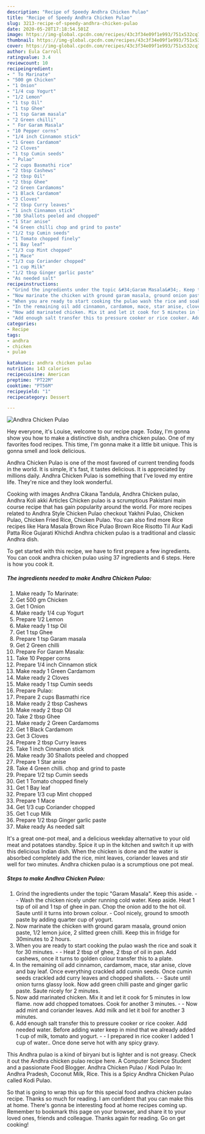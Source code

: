 ```yaml
---
description: "Recipe of Speedy Andhra Chicken Pulao"
title: "Recipe of Speedy Andhra Chicken Pulao"
slug: 3213-recipe-of-speedy-andhra-chicken-pulao
date: 2020-05-28T17:18:54.501Z
image: https://img-global.cpcdn.com/recipes/43c3f34e09f1e993/751x532cq70/andhra-chicken-pulao-recipe-main-photo.jpg
thumbnail: https://img-global.cpcdn.com/recipes/43c3f34e09f1e993/751x532cq70/andhra-chicken-pulao-recipe-main-photo.jpg
cover: https://img-global.cpcdn.com/recipes/43c3f34e09f1e993/751x532cq70/andhra-chicken-pulao-recipe-main-photo.jpg
author: Eula Carroll
ratingvalue: 3.4
reviewcount: 10
recipeingredient:
- " To Marinate"
- "500 gm Chicken"
- "1 Onion"
- "1/4 cup Yogurt"
- "1/2 Lemon"
- "1 tsp Oil"
- "1 tsp Ghee"
- "1 tsp Garam masala"
- "2 Green chilli"
- " For Garam Masala"
- "10 Pepper corns"
- "1/4 inch Cinnamon stick"
- "1 Green Cardamom"
- "2 Cloves"
- "1 tsp Cumin seeds"
- " Pulao"
- "2 cups Basmathi rice"
- "2 tbsp Cashews"
- "2 tbsp Oil"
- "2 tbsp Ghee"
- "2 Green Cardamoms"
- "1 Black Cardamom"
- "3 Cloves"
- "2 tbsp Curry leaves"
- "1 inch Cinnamon stick"
- "30 Shallots peeled and chopped"
- "1 Star anise"
- "4 Green chilli chop and grind to paste"
- "1/2 tsp Cumin seeds"
- "1 Tomato chopped finely"
- "1 Bay leaf"
- "1/3 cup Mint chopped"
- "1 Mace"
- "1/3 cup Coriander chopped"
- "1 cup Milk"
- "1/2 tbsp Ginger garlic paste"
- "As needed salt"
recipeinstructions:
- "Grind the ingredients under the topic &#34;Garam Masala&#34;. Keep this aside.  Wash the chicken nicely under running cold water. Keep aside. Heat 1 tsp of oil and 1 tsp of ghee in pan. Chop the onion add to the hot oil. Saute until it turns into brown colour. Cool nicely, ground to smooth paste by adding quarter cup of yogurt."
- "Now marinate the chicken with ground garam masala, ground onion paste, 1/2 lemon juice, 2 slitted green chilli. Keep this in fridge for 30minutes to 2 hours."
- "When you are ready to start cooking the pulao wash the rice and soak it for 30 minutes.  Heat 2 tbsp of ghee, 2 tbsp of oil in pan. Add cashews, once it turns to golden colour transfer this to a plate."
- "In the remaining oil add cinnamon, cardamom, mace, star anise, clove and bay leaf. Once everything crackled add cumin seeds. Once cumin seeds crackled add curry leaves and chopped shallots.  Saute until onion turns glassy look. Now add green chilli paste and ginger garlic paste. Saute nicely for 2 minutes."
- "Now add marinated chicken. Mix it and let it cook for 5 minutes in low flame. now add chopped tomatoes. Cook for another 3 minutes.  Now add mint and coriander leaves. Add milk and let it boil for another 3 minutes."
- "Add enough salt transfer this to pressure cooker or rice cooker. Add needed water. Before adding water keep in mind that we already added 1 cup of milk, tomato and yogurt.  I prepared in rice cooker I added 1 cup of water.. Once done serve hot with any spicy gravy."
categories:
- Recipe
tags:
- andhra
- chicken
- pulao

katakunci: andhra chicken pulao 
nutrition: 143 calories
recipecuisine: American
preptime: "PT22M"
cooktime: "PT56M"
recipeyield: "1"
recipecategory: Dessert

---
```



![Andhra Chicken Pulao](https://img-global.cpcdn.com/recipes/43c3f34e09f1e993/751x532cq70/andhra-chicken-pulao-recipe-main-photo.jpg)

Hey everyone, it's Louise, welcome to our recipe page. Today, I'm gonna show you how to make a distinctive dish, andhra chicken pulao. One of my favorites food recipes. This time, I'm gonna make it a little bit unique. This is gonna smell and look delicious.

Andhra Chicken Pulao is one of the most favored of current trending foods in the world. It is simple, it's fast, it tastes delicious. It is appreciated by millions daily. Andhra Chicken Pulao is something that I've loved my entire life. They're nice and they look wonderful.

Cooking with images Andhra Cikana Tandula, Andhra Chicken pulao, Andhra Koli akki Articles Chicken pulao is a scrumptious Pakistani main course recipe that has gain popularity around the world. For more recipes related to Andhra Style Chicken Pulao checkout Yakhni Pulao, Chicken Pulao, Chicken Fried Rice, Chicken Pulao. You can also find more Rice recipes like Hara Masala Brown Rice Pulao Brown Rice Risotto Til Aur Kadi Patta Rice Gujarati Khichdi Andhra chicken pulao is a traditional and classic Andhra dish.


To get started with this recipe, we have to first prepare a few ingredients. You can cook andhra chicken pulao using 37 ingredients and 6 steps. Here is how you cook it.

<!--inarticleads1-->

##### The ingredients needed to make Andhra Chicken Pulao:

1. Make ready  To Marinate:
1. Get 500 gm Chicken
1. Get 1 Onion
1. Make ready 1/4 cup Yogurt
1. Prepare 1/2 Lemon
1. Make ready 1 tsp Oil
1. Get 1 tsp Ghee
1. Prepare 1 tsp Garam masala
1. Get 2 Green chilli
1. Prepare  For Garam Masala:
1. Take 10 Pepper corns
1. Prepare 1/4 inch Cinnamon stick
1. Make ready 1 Green Cardamom
1. Make ready 2 Cloves
1. Make ready 1 tsp Cumin seeds
1. Prepare  Pulao:
1. Prepare 2 cups Basmathi rice
1. Make ready 2 tbsp Cashews
1. Make ready 2 tbsp Oil
1. Take 2 tbsp Ghee
1. Make ready 2 Green Cardamoms
1. Get 1 Black Cardamom
1. Get 3 Cloves
1. Prepare 2 tbsp Curry leaves
1. Take 1 inch Cinnamon stick
1. Make ready 30 Shallots peeled and chopped
1. Prepare 1 Star anise
1. Take 4 Green chilli. chop and grind to paste
1. Prepare 1/2 tsp Cumin seeds
1. Get 1 Tomato chopped finely
1. Get 1 Bay leaf
1. Prepare 1/3 cup Mint chopped
1. Prepare 1 Mace
1. Get 1/3 cup Coriander chopped
1. Get 1 cup Milk
1. Prepare 1/2 tbsp Ginger garlic paste
1. Make ready As needed salt


It&#39;s a great one-pot meal, and a delicious weekday alternative to your old meat and potatoes standby. Spice it up in the kitchen and switch it up with this delicious Indian dish. When the chicken is done and the water is absorbed completely add the rice, mint leaves, coriander leaves and stir well for two minutes. Andhra chicken pulao is a scrumptious one pot meal. 

<!--inarticleads2-->

##### Steps to make Andhra Chicken Pulao:

1. Grind the ingredients under the topic &#34;Garam Masala&#34;. Keep this aside. -  - Wash the chicken nicely under running cold water. Keep aside. Heat 1 tsp of oil and 1 tsp of ghee in pan. Chop the onion add to the hot oil. Saute until it turns into brown colour. - Cool nicely, ground to smooth paste by adding quarter cup of yogurt.
1. Now marinate the chicken with ground garam masala, ground onion paste, 1/2 lemon juice, 2 slitted green chilli. Keep this in fridge for 30minutes to 2 hours.
1. When you are ready to start cooking the pulao wash the rice and soak it for 30 minutes. -  - Heat 2 tbsp of ghee, 2 tbsp of oil in pan. Add cashews, once it turns to golden colour transfer this to a plate.
1. In the remaining oil add cinnamon, cardamom, mace, star anise, clove and bay leaf. Once everything crackled add cumin seeds. Once cumin seeds crackled add curry leaves and chopped shallots. -  - Saute until onion turns glassy look. Now add green chilli paste and ginger garlic paste. Saute nicely for 2 minutes.
1. Now add marinated chicken. Mix it and let it cook for 5 minutes in low flame. now add chopped tomatoes. Cook for another 3 minutes. -  - Now add mint and coriander leaves. Add milk and let it boil for another 3 minutes.
1. Add enough salt transfer this to pressure cooker or rice cooker. Add needed water. Before adding water keep in mind that we already added 1 cup of milk, tomato and yogurt. -  - I prepared in rice cooker I added 1 cup of water.. Once done serve hot with any spicy gravy.


This Andhra pulao is a kind of biryani but is lighter and is not greasy. Check it out the Andhra chicken pulao recipe here. A Computer Science Student and a passionate Food Blogger. Andhra Chicken Pulao / Kodi Pulao In: Andhra Pradesh, Coconut Milk, Rice. This is a Spicy Andhra Chicken Pulao called Kodi Pulao. 

So that is going to wrap this up for this special food andhra chicken pulao recipe. Thanks so much for reading. I am confident that you can make this at home. There's gonna be interesting food at home recipes coming up. Remember to bookmark this page on your browser, and share it to your loved ones, friends and colleague. Thanks again for reading. Go on get cooking!
